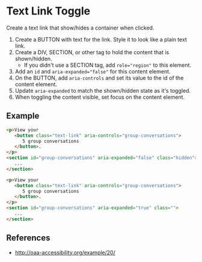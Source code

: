 # Text Link Toggle

Create a text link that show/hides a container when clicked.

1. Create a BUTTON with text for the link. Style it to look like a plain text link.
2. Create a DIV, SECTION, or other tag to hold the content that is shown/hidden.
   - If you didn't use a SECTION tag, add `role="region"` to this element.
4. Add an `id` and `aria-expanded="false"` for this content element.
5. On the BUTTON, add `aria-controls` and set its value to the id of the content element. 
6. Update `aria-expanded` to match the shown/hidden state as it's toggled.
7. When toggling the content visible, set focus on the content element.

## Example

```html
<p>View your 
   <button class="text-link" aria-controls="group-conversations">
      5 group conversations
   </button>.
</p>
<section id="group-conversations" aria-expanded="false" class="hidden">
   ...
</section>
```

```html
<p>View your 
   <button class="text-link" aria-controls="group-conversations">
      5 group conversations
   </button>.
</p>
<section id="group-conversations" aria-expanded="true" class="">
   ...
</section>
```

## References

* http://oaa-accessibility.org/example/20/
